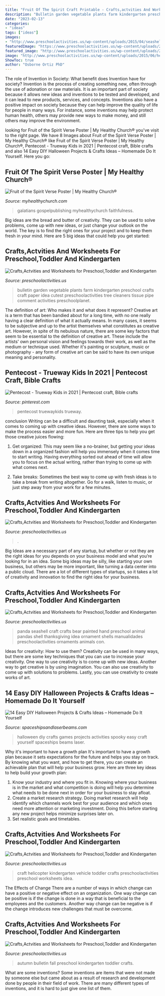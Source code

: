 ```yaml
---
title: "Fruit Of The Spirit Craft Printable - Crafts,actvities And Worksheets For Preschool,toddler And Kindergarten"
description: "Bulletin garden vegetable plants farm kindergarten preschool crafts craft paper idea cutest preschoolactivities tree cleaners tissue pipe comment activities preschoolplanet"
date: "2023-02-13"
categories:
- "ideas"
tags: ["ideas"]
images:
- "http://www.preschoolactivities.us/wp-content/uploads/2015/04/seashell-panda-craft.jpg"
featuredImage: "https://www.preschoolactivities.us/wp-content/uploads/2016/06/mirror-craft-idea-for-kids1.jpg"
featured_image: "http://www.preschoolactivities.us/wp-content/uploads/2015/01/vegetable-garden-bulletin-board.jpg"
image: "http://www.preschoolactivities.us/wp-content/uploads/2015/06/helicopter-craft.jpg"
ShowToc: true
author: "Osborne Ortiz PhD"
---
```



The role of Invention in Society: What benefit does Invention have for society?
Invention is the process of creating something new, often through the use of adonation or raw materials. It is an important part of society because it allows new ideas and inventions to be tested and developed, and it can lead to new products, services, and concepts. Inventions also have a positive impact on society because they can help improve the quality of life for people in many ways. For instance, some inventions may help protect human health, others may provide new ways to make money, and still others may improve the environment.

	

		
looking for Fruit of the Spirit Verse Poster | My Healthy Church® you've visit to the right page. We have 8 Images about Fruit of the Spirit Verse Poster | My Healthy Church® like Fruit of the Spirit Verse Poster | My Healthy Church®, Pentecost - Trueway Kids in 2021 | Pentecost craft, Bible crafts and also 14 Easy DIY Halloween Projects &amp; Crafts Ideas – Homemade Do It Yourself. Here you go:
		
    
## Fruit Of The Spirit Verse Poster | My Healthy Church®

<img loading=lazy src="https://myhealthychurch.com/store/images/items/335014L.jpg" onerror="this.onerror=null;this.src='https://tse2.mm.bing.net/th?id=OIP.UNF7Sc6W7HYn7SIc09zjzwAAAA&amp;pid=15.1';" alt="Fruit of the Spirit Verse Poster | My Healthy Church®">

_Source: myhealthychurch.com_

>galatians gospelpublishing myhealthychurch faithfulness. 

	

Big ideas are the bread and butter of creativity. They can be used to solve problems, come up with new ideas, or just change your outlook on the world. The key is to find the right ones for your project and to keep them fresh in your mind. Here are 5 big ideas that could help you get started: 

    
## Crafts,Actvities And Worksheets For Preschool,Toddler And Kindergarten

<img loading=lazy src="http://www.preschoolactivities.us/wp-content/uploads/2015/01/vegetable-garden-bulletin-board.jpg" onerror="this.onerror=null;this.src='https://tse2.mm.bing.net/th?id=OIP.ZG92PXiWyoEO5msoOSxJSQHaJ4&amp;pid=15.1';" alt="Crafts,Actvities and Worksheets for Preschool,Toddler and Kindergarten">

_Source: preschoolactivities.us_

>bulletin garden vegetable plants farm kindergarten preschool crafts craft paper idea cutest preschoolactivities tree cleaners tissue pipe comment activities preschoolplanet. 

	

The definition of art: Who makes it and what does it represent?
Creative art is a term that has been bandied about for a long time, with no one really having a clear definition of what it actually means. In many cases, it seems to be subjective and up to the artist themselves what constitutes as creative art. However, in spite of its nebulous nature, there are some key factors that seem to be essential to the definition of creative art. These include the artists' own personal vision and feelings towards their work, as well as the medium or technique used. Whether it's painting or sculpture, music or photography - any form of creative art can be said to have its own unique meaning and personality.

    
## Pentecost - Trueway Kids In 2021 | Pentecost Craft, Bible Crafts

<img loading=lazy src="https://i.pinimg.com/736x/29/8a/76/298a7677af80fa28549aa0277239fb59.jpg" onerror="this.onerror=null;this.src='https://tse2.mm.bing.net/th?id=OIP.r_TE5MKAV9ILHbr5CrrMtAHaNK&amp;pid=15.1';" alt="Pentecost - Trueway Kids in 2021 | Pentecost craft, Bible crafts">

_Source: pinterest.com_

>pentecost truewaykids trueway. 

	

conclusion
Writing can be a difficult and daunting task, especially when it comes to coming up with creative ideas. However, there are some ways to make the process easier and more fun. Here are three tips to help you get those creative juices flowing:
1. Get organized: This may seem like a no-brainer, but getting your ideas down in a organized fashion will help you immensely when it comes time to start writing. Having everything sorted out ahead of time will allow you to focus on the actual writing, rather than trying to come up with what comes next.

2. Take breaks: Sometimes the best way to come up with fresh ideas is to take a break from writing altogether. Go for a walk, listen to music, or just step away from your work for a few minutes.

    
## Crafts,Actvities And Worksheets For Preschool,Toddler And Kindergarten

<img loading=lazy src="https://www.preschoolactivities.us/wp-content/uploads/2016/06/mirror-craft-idea-for-kids1.jpg" onerror="this.onerror=null;this.src='https://tse3.mm.bing.net/th?id=OIP.f0YESZInTX9KqZV4GECU_AHaJ4&amp;pid=15.1';" alt="Crafts,Actvities and Worksheets for Preschool,Toddler and Kindergarten">

_Source: preschoolactivities.us_

>. 

	

Big Ideas are a necessary part of any startup, but whether or not they are the right ideas for you depends on your business model and what you’re looking for in an idea. Some big ideas may be silly, like starting your own business, but others may be more important, like turning a data center into a public cloud. There are a lot of different types of startups, so it takes a lot of creativity and innovation to find the right idea for your business.

    
## Crafts,Actvities And Worksheets For Preschool,Toddler And Kindergarten

<img loading=lazy src="http://www.preschoolactivities.us/wp-content/uploads/2015/04/seashell-panda-craft.jpg" onerror="this.onerror=null;this.src='https://tse1.mm.bing.net/th?id=OIP.AKwz3yN-c-cmJJ65typuBwHaJ4&amp;pid=15.1';" alt="Crafts,Actvities and Worksheets for Preschool,Toddler and Kindergarten">

_Source: preschoolactivities.us_

>panda seashell craft crafts bear painted hand preschool animal pandas shell thanksgiving idea ornament shells manualidades preschoolactivities ornaments animals con. 

	

Ideas for creativity: How to use them?
Creativity can be used in many ways, but there are some key techniques that you can use to increase your creativity. One way to use creativity is to come up with new ideas. Another way to get creative is by using imagination. You can also use creativity to come up with solutions to problems. Lastly, you can use creativity to create works of art.

    
## 14 Easy DIY Halloween Projects &amp; Crafts Ideas – Homemade Do It Yourself

<img loading=lazy src="https://spaceshipsandlaserbeams.com/wp-content/uploads/2015/09/halloween-craft-ideas-1.jpg" onerror="this.onerror=null;this.src='https://tse1.mm.bing.net/th?id=OIP.wKSMlSDSK3vGlvFJSuqrIQHaLH&amp;pid=15.1';" alt="14 Easy DIY Halloween Projects &amp; Crafts Ideas – Homemade Do It Yourself">

_Source: spaceshipsandlaserbeams.com_

>halloween diy crafts games projects activities spooky easy craft yourself spaceships beams laser. 

	

Why it's important to have a growth plan
It's important to have a growth plan because it sets expectations for the future and helps you stay on track. By knowing what you want, and how to get there, you can create an achievable plan that will help your business grow. Here are three key ideas to help build your growth plan: 
1. Know your industry and where you fit in. Knowing where your business is in the market and what competition is doing will help you determine what needs to be done next in order for your business to stay afloat. 
2. Create a market research strategy. Doing market research will help identify which channels work best for your audience and which ones need more attention or marketing investment. Doing this before starting any new project helps minimize surprises later on. 
3. Set realistic goals and timetables.

    
## Crafts,Actvities And Worksheets For Preschool,Toddler And Kindergarten

<img loading=lazy src="http://www.preschoolactivities.us/wp-content/uploads/2015/06/helicopter-craft.jpg" onerror="this.onerror=null;this.src='https://tse2.mm.bing.net/th?id=OIP.NISiLpFO2aLGAwg1xaMrWQHaHa&amp;pid=15.1';" alt="Crafts,Actvities and Worksheets for Preschool,Toddler and Kindergarten">

_Source: preschoolactivities.us_

>craft helicopter kindergarten vehicle toddler crafts preschoolactivities preschool worksheets idea. 

	

The Effects of Change
There are a number of ways in which change can have a positive or negative effect on an organization. One way change can be positive is if the change is done in a way that is beneficial to the employees and the customers. Another way change can be negative is if the change introduces new challenges that must be overcome.

    
## Crafts,Actvities And Worksheets For Preschool,Toddler And Kindergarten

<img loading=lazy src="http://www.preschoolactivities.us/wp-content/uploads/2017/10/autumn-bulletin-board-ideas.jpg" onerror="this.onerror=null;this.src='https://tse4.mm.bing.net/th?id=OIP.xLjOh-OhzCAqoW7E2XNGKwHaFj&amp;pid=15.1';" alt="Crafts,Actvities and Worksheets for Preschool,Toddler and Kindergarten">

_Source: preschoolactivities.us_

>autumn bulletin fall preschool kindergarten toddler crafts. 

	

What are some inventions?
Some inventions are items that were not made by someone else but came about as a result of research and development done by people in their field of work. There are many different types of inventions, and it is hard to just give one list of them.

